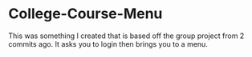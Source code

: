 # College-Course-Menu
This was something I created that is based off the group project from 2 commits ago. It asks you to login then brings you to a menu.
